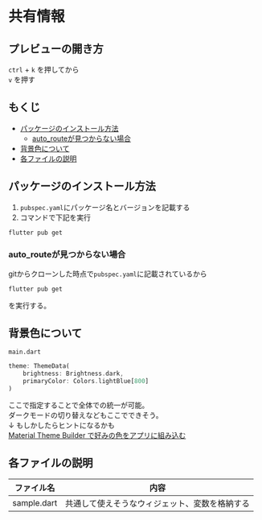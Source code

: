 # 共有情報
## プレビューの開き方
`ctrl` + `k` を押してから  
`v` を押す

## もくじ
* [パッケージのインストール方法](#パッケージのインストール方法)
    * [auto_routeが見つからない場合](#auto_routeが見つからない場合)
* [背景色について](#背景色について)
* [各ファイルの説明](#各ファイルの説明)

## パッケージのインストール方法
1. `pubspec.yaml`にパッケージ名とバージョンを記載する
2. コマンドで下記を実行
```sh
flutter pub get
```

### auto_routeが見つからない場合
gitからクローンした時点で`pubspec.yaml`に記載されているから
```sh
flutter pub get
```
を実行する。

## 背景色について
`main.dart`
```dart
theme: ThemeData(
    brightness: Brightness.dark,
    primaryColor: Colors.lightBlue[800]
)
```
ここで指定することで全体での統一が可能。  
ダークモードの切り替えなどもここでできそう。  
↓ もしかしたらヒントになるかも  
[Material Theme Builder で好みの色をアプリに組み込む](https://zenn.dev/10_tofu_01/articles/adopt_material_color_generotor)

## 各ファイルの説明
|ファイル名|内容|
---|---
|sample.dart|共通して使えそうなウィジェット、変数を格納する|